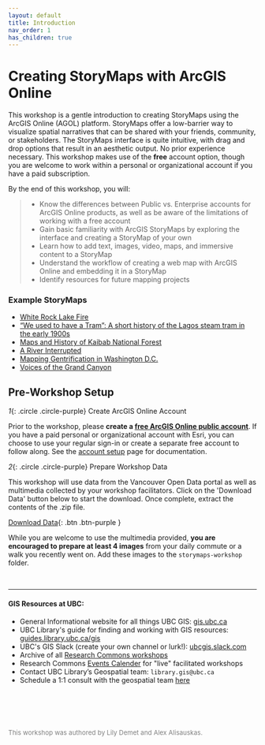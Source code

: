 ```yaml
---
layout: default
title: Introduction
nav_order: 1
has_children: true
---
```


# Creating StoryMaps with ArcGIS Online 

This workshop is a gentle introduction to creating StoryMaps using the ArcGIS Online (AGOL) platform. StoryMaps offer a low-barrier way to visualize spatial narratives that can be shared with your friends, community, or stakeholders. The StoryMaps interface is quite intuitive, with drag and drop options that result in an aesthetic output. No prior experience necessary. This workshop makes use of the **free** account option, though you are welcome to work within a personal or organizational account if you have a paid subscription.

By the end of this workshop, you will:

> - Know the differences between Public vs. Enterprise accounts for ArcGIS Online products, as well as be aware of the limitations of working with a free account
> - Gain basic familiarity with ArcGIS StoryMaps by exploring the interface and creating a StoryMap of your own
> - Learn how to add text, images, video, maps, and immersive content to a StoryMap
> - Understand the workflow of creating a web map with ArcGIS Online and embedding it in a StoryMap
> - Identify resources for future mapping projects 

### Example StoryMaps
- [White Rock Lake Fire](https://storymaps.arcgis.com/stories/ea8c2979aeb84539a9fc7dda1f6ad6cf)
- [“We used to have a Tram”: A short history of the Lagos steam tram in the early 1900s](https://storymaps.arcgis.com/stories/e4030e1ddc8b4f078cbe96c61a5c1db7)
- [Maps and History of Kaibab National Forest](https://storymaps.arcgis.com/stories/ffb54e057a654655a73d3d2b6f8a7ae6)
- [A River Interrupted](https://storymaps.arcgis.com/stories/62917edcb76c4e10868cbb7a79638282)
- [Mapping Gentrification in Washington D.C.](https://storymaps.arcgis.com/stories/009773cc5c224421a66d1ce9ff089849)
- [Voices of the Grand Canyon](https://storymaps.arcgis.com/stories/b22a6a09bb2344ff845d9efd3e4152f7)


## Pre-Workshop Setup

*1*{: .circle .circle-purple} Create ArcGIS Online Account

Prior to the workshop, please **create a [free ArcGIS Online public account](https://www.arcgis.com/home/index.html)**. If you have a paid personal or organizational account with Esri, you can choose to use your regular sign-in or create a separate free account to follow along. See the <a href="./account-setup.md" target="_blank">account setup</a> page for documentation. 


*2*{: .circle .circle-purple} Prepare Workshop Data

This workshop will use data from the Vancouver Open Data portal as well as multimedia collected by your workshop facilitators. Click on the 'Download Data' button below to start the download. Once complete, extract the contents of the .zip file. 

[Download Data](./content/storymaps-workshop.zip){: .btn .btn-purple }

While you are welcome to use the multimedia provided, **you are encouraged to prepare at least 4 images** from your daily commute or a walk you recently went on. Add these images to the `storymaps-workshop` folder. 

<br>

---
#### GIS Resources at UBC:
- General Informational website for all things UBC GIS: [gis.ubc.ca](http://gis.ubc.ca/)
- UBC Library's guide for finding and working with GIS resources: [guides.library.ubc.ca/gis](http://guides.library.ubc.ca/gis)
- UBC's GIS Slack (create your own channel or lurk!): [ubcgis.slack.com](https://ubcgis.slack.com/)
- Archive of all [Research Commons workshops](https://ubc-library-rc.github.io/)
- Research Commons [Events Calender](https://researchcommons.library.ubc.ca/workshops/) for "live" facilitated workshops
- Contact UBC Library’s Geospatial team: `library.gis@ubc.ca`
- Schedule a 1:1 consult with the geospatial team [here](https://libcal.library.ubc.ca/appointments/research_commons#s-lc-public-pt)

<p style="margin-top:90px"></p>
<p style="color:grey; font-size:13px">This workshop was authored by Lily Demet and Alex Alisauskas.</p>

